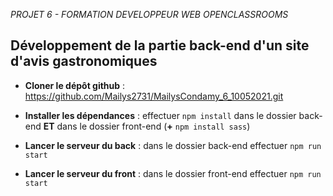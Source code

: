 *PROJET 6 - FORMATION DEVELOPPEUR WEB OPENCLASSROOMS*

Développement de la partie back-end d'un site d'avis gastronomiques
----
* **Cloner le dépôt github** : https://github.com/Mailys2731/MailysCondamy_6_10052021.git

* **Installer les dépendances** : effectuer `npm install` dans le dossier back-end  **ET**  dans le dossier front-end (**+** `npm install sass`)

* **Lancer le serveur du back** : dans le dossier back-end effectuer `npm run start`

* **Lancer le serveur du front** : dans le dossier front-end effectuer `npm run start`
